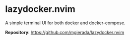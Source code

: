 # lazydocker.nvim

A simple terminal UI for both docker and docker-compose.

**Repository**: <https://github.com/mgierada/lazydocker.nvim>
